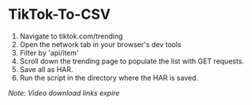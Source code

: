 # TikTok-To-CSV
1. Navigate to tiktok.com/trending
2. Open the network tab in your browser's dev tools
3. Filter by 'api/item'
4. Scroll down the trending page to populate the list with GET requests.
5. Save all as HAR.
6. Run the script in the directory where the HAR is saved.

*Note: Video download links expire* 
